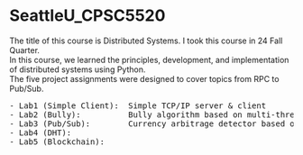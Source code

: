 # SeattleU_CPSC5520

The title of this course is Distributed Systems. I took this course in 24 Fall Quarter.  
In this course, we learned the principles, development, and implementation of distributed systems using Python.  
The five project assignments were designed to cover topics from RPC to Pub/Sub.
<pre>
- Lab1 (Simple Client):  Simple TCP/IP server & client
- Lab2 (Bully):          Bully algorithm based on multi-threads TCP/IP, with a GCD and a group of server nodes
- Lab3 (Pub/Sub):        Currency arbitrage detector based on UDP/IP, with Bellman-Ford graph and coordination
- Lab4 (DHT):
- Lab5 (Blockchain):
</pre>
